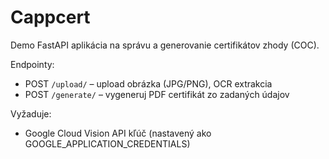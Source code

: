 
# Cappcert

Demo FastAPI aplikácia na správu a generovanie certifikátov zhody (COC).


Endpointy:
- POST `/upload/` – upload obrázka (JPG/PNG), OCR extrakcia
- POST `/generate/` – vygeneruj PDF certifikát zo zadaných údajov

Vyžaduje:
- Google Cloud Vision API kľúč (nastavený ako GOOGLE_APPLICATION_CREDENTIALS)

